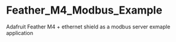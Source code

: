 # Feather_M4_Modbus_Example
 Adafruit Feather M4 + ethernet shield as a modbus server exmaple application

